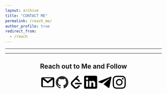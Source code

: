 ```yaml
---
layout: archive
title: "CONTACT ME"
permalink: /reach_me/
author_profile: true
redirect_from:
  - /reach
---
```


<!-- {% include base_path %} -->
-----
-----
<center> <h2>Reach out to Me and Follow</h2></center>

<center> 

<a href="mailto:aditya.mehta@iitgn.ac.in"><img src="../_pages/gmail.png" alt="Gmail" style="width:42px;height:42px;"></a>
<a href="https://github.com/aditya-me13"><img src="../_pages/github-mark.png" alt="github" style="width:42px;height:42px;"></a>
<a href="https://leetcode.com/u/user8458Ef/"><img src="../_pages/Leetcode.png" alt="leetcode" style="width:42px;height:42px;"></a> 
<a href="https://www.linkedin.com/in/aditya-mehta-6ba290256/"><img src="../_pages/linkedin.png" alt="LinkedIn" style="width:42px;height:42px;"></a>
<a href="https://t.me/AdityaMehta1307"><img src="../_pages/telegram.png" alt="Telegram" style="width:42px;height:42px;"></a> 
<a href="https://www.instagram.com/adityaa_me13/?utm_source=qr&igshid=OGIxMTE0OTdkZA%3D%3D"><img src="../_pages/instagram.png" alt="Instagram" style="width:42px;height:42px;"></a>


</center>

  
  